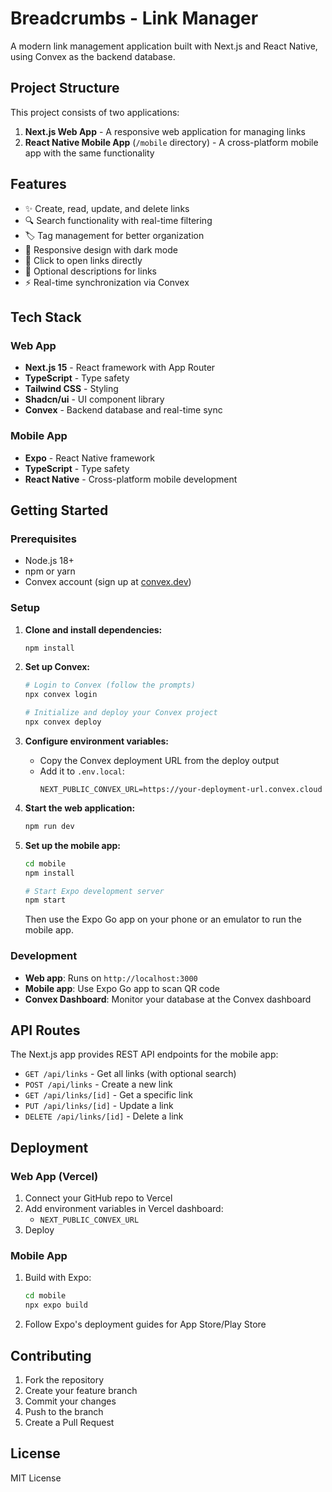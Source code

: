 # Breadcrumbs - Link Manager

A modern link management application built with Next.js and React Native, using Convex as the backend database.

## Project Structure

This project consists of two applications:

1. **Next.js Web App** - A responsive web application for managing links
2. **React Native Mobile App** (`/mobile` directory) - A cross-platform mobile app with the same functionality

## Features

- ✨ Create, read, update, and delete links
- 🔍 Search functionality with real-time filtering
- 🏷️ Tag management for better organization
- 📱 Responsive design with dark mode
- 🔗 Click to open links directly
- 📖 Optional descriptions for links
- ⚡ Real-time synchronization via Convex

## Tech Stack

### Web App
- **Next.js 15** - React framework with App Router
- **TypeScript** - Type safety
- **Tailwind CSS** - Styling
- **Shadcn/ui** - UI component library
- **Convex** - Backend database and real-time sync

### Mobile App
- **Expo** - React Native framework
- **TypeScript** - Type safety
- **React Native** - Cross-platform mobile development

## Getting Started

### Prerequisites

- Node.js 18+
- npm or yarn
- Convex account (sign up at [convex.dev](https://convex.dev))

### Setup

1. **Clone and install dependencies:**
   ```bash
   npm install
   ```

2. **Set up Convex:**
   ```bash
   # Login to Convex (follow the prompts)
   npx convex login

   # Initialize and deploy your Convex project
   npx convex deploy
   ```

3. **Configure environment variables:**
   - Copy the Convex deployment URL from the deploy output
   - Add it to `.env.local`:
     ```
     NEXT_PUBLIC_CONVEX_URL=https://your-deployment-url.convex.cloud
     ```

4. **Start the web application:**
   ```bash
   npm run dev
   ```

5. **Set up the mobile app:**
   ```bash
   cd mobile
   npm install

   # Start Expo development server
   npm start
   ```

   Then use the Expo Go app on your phone or an emulator to run the mobile app.

### Development

- **Web app**: Runs on `http://localhost:3000`
- **Mobile app**: Use Expo Go app to scan QR code
- **Convex Dashboard**: Monitor your database at the Convex dashboard

## API Routes

The Next.js app provides REST API endpoints for the mobile app:

- `GET /api/links` - Get all links (with optional search)
- `POST /api/links` - Create a new link
- `GET /api/links/[id]` - Get a specific link
- `PUT /api/links/[id]` - Update a link
- `DELETE /api/links/[id]` - Delete a link

## Deployment

### Web App (Vercel)

1. Connect your GitHub repo to Vercel
2. Add environment variables in Vercel dashboard:
   - `NEXT_PUBLIC_CONVEX_URL`
3. Deploy

### Mobile App

1. Build with Expo:
   ```bash
   cd mobile
   npx expo build
   ```

2. Follow Expo's deployment guides for App Store/Play Store

## Contributing

1. Fork the repository
2. Create your feature branch
3. Commit your changes
4. Push to the branch
5. Create a Pull Request

## License

MIT License
